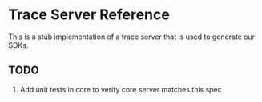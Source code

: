 # Trace Server Reference

This is a stub implementation of a trace server that is used to generate our SDKs.

## TODO

1. Add unit tests in core to verify core server matches this spec
